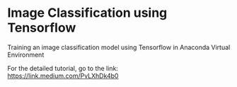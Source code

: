 # Image Classification using Tensorflow
Training an image classification model using Tensorflow in Anaconda Virtual Environment

For the detailed tutorial, go to the link: https://link.medium.com/PvLXhDk4b0

